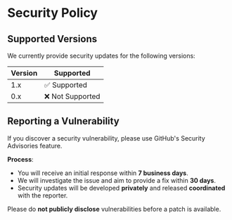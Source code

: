 # Security Policy

## Supported Versions

We currently provide security updates for the following versions:

| Version | Supported          |
| ------- | ------------------ |
| 1.x     | ✅ Supported |
| 0.x     | ❌ Not Supported |

## Reporting a Vulnerability

If you discover a security vulnerability, please use GitHub's Security Advisories feature.

**Process**:
- You will receive an initial response within **7 business days**.
- We will investigate the issue and aim to provide a fix within **30 days**.
- Security updates will be developed **privately** and released **coordinated** with the reporter.

Please do **not publicly disclose** vulnerabilities before a patch is available.
